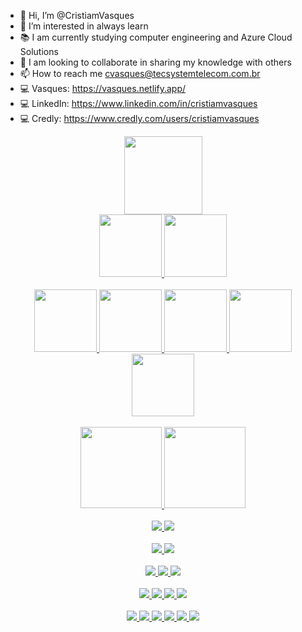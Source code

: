 - 👋 Hi, I’m @CristiamVasques
- 👀 I’m interested in always learn
- 📚 I am currently studying computer engineering and Azure Cloud Solutions
- 🤝 I am looking to collaborate in sharing my knowledge with others
- 📫 How to reach me cvasques@tecsystemtelecom.com.br
- 💻 Vasques: https://vasques.netlify.app/
- 💻 LinkedIn: https://www.linkedin.com/in/cristiamvasques
- 💻 Credly: https://www.credly.com/users/cristiamvasques

<div align="center">
  <a href="https://www.credly.com/badges/17dea1e3-73f5-46d1-b0c1-418087bdedf3/public_url">
  <img height="125em" src="https://images.credly.com/size/340x340/images/0ab768d9-dda0-439e-aeef-edfa6e0f3579/image.png"/><br>
  <a href="https://www.credly.com/badges/69c906b7-18ce-48a1-b562-ec95ca02b740/public_url">
  <img height="100em" src="https://user-images.githubusercontent.com/75401750/157742155-0f3f83a0-cde5-4e91-80c2-9862722a8325.png"/>
  <a href="https://www.credly.com/badges/58b31144-e6ac-46c7-8b4f-6a22606717e6/public_url">
  <img height="100em" src="https://user-images.githubusercontent.com/75401750/238156844-1b76b117-c3d1-423c-8f65-93233c1f16dc.png"/><br><br>
  <a href="https://www.credly.com/badges/35a63662-e39d-47d7-9d14-f6854c4d9488/public_url">
  <img height="100em" src="https://user-images.githubusercontent.com/75401750/272007703-f5b464c2-a63b-457b-8361-5f12a799768b.png"/>
  <a href="https://www.credly.com/badges/ca2c3632-05cc-47ec-bc20-36be482b10fd/public_url">
  <img height="100em" src="https://user-images.githubusercontent.com/75401750/272448783-5ca86a9d-be29-464f-ac8f-0a12db1c2d59.png"/>
  <a href="https://www.credly.com/badges/4f637906-9e05-411a-b6f4-41cd3d937131/public_url">
  <img height="100em" src="https://user-images.githubusercontent.com/75401750/272448725-a5d14826-9693-475a-b925-1f3f6e83a97d.png"/>
  <a href="https://www.credly.com/badges/a0cb146d-b400-4f08-bab4-e5f93a60ba1b/public_url">
  <img height="100em" src="https://user-images.githubusercontent.com/75401750/277182586-84193378-1ec4-4fdb-a2ce-74273d2450c8.png"/>
  <a href="https://www.credly.com/badges/b852e6cf-27d9-4a11-8dc1-0de7b7a93b57/public_url">
  <img height="100em" src="https://user-images.githubusercontent.com/75401750/277182593-0db02b79-fe56-47a8-bebe-f301f171e9c9.png"/>
</div>
<br>
<div align="center">
  <a href="https://www.tecsystemtelecom.com.br">
  <img height="130em" src="https://github-readme-stats.vercel.app/api?username=CristiamVasques&theme=github_dark&count_private=true&show_icons=true"/>
  <img height="130em" src="https://github-readme-stats.vercel.app/api/top-langs/?username=CristiamVasques&layout=compact&langs_count=1000&theme=github_dark"/>
</div>
<br>    
<div align="center">
  <img src="https://img.shields.io/badge/Linux-FCC624?style=for-the-badge&logo=linux&logoColor=black"/>
  <img src="https://img.shields.io/badge/Windows-0078D6?style=for-the-badge&logo=windows&logoColor=white"/>
</div>
<br>    
<div align="center">
  <img src="https://img.shields.io/badge/Google_Cloud-4285F4?style=for-the-badge&logo=google-cloud&logoColor=white"/>
  <img src="https://img.shields.io/badge/Microsoft_Azure-0089D6?style=for-the-badge&logo=microsoft-azure&logoColor=white"/>
</div>
<br>    
<div align="center">
  <img src="https://img.shields.io/badge/windows%20terminal-4D4D4D?style=for-the-badge&logo=windows%20terminal&logoColor=white"/>
  <img src="https://img.shields.io/badge/Powershell-2CA5E0?style=for-the-badge&logo=powershell&logoColor=white"/>
  <img src="https://img.shields.io/badge/Shell_Script-121011?style=for-the-badge&logo=gnu-bash&logoColor=white"/>
</div>
<br> 
<div align="center">
  <img src="https://img.shields.io/badge/CSS3-1572B6?style=for-the-badge&logo=css3&logoColor=white"/>
  <img src="https://img.shields.io/badge/HTML5-E34F26?style=for-the-badge&logo=html5&logoColor=white"/>
  <img src="https://img.shields.io/badge/PHP-777BB4?style=for-the-badge&logo=php&logoColor=white"/>
<img src="https://img.shields.io/badge/Python-3776AB?style=for-the-badge&logo=python&logoColor=white"/>
</div>
<br>    
<div align="center">
  <img src="https://img.shields.io/badge/Colab-F9AB00?style=for-the-badge&logo=googlecolab&color=525252"/>
  <img src="https://img.shields.io/badge/Notepad++-90E59A.svg?style=for-the-badge&logo=notepad%2B%2B&logoColor=black"/>
  <img src="https://img.shields.io/badge/PyCharm-000000.svg?&style=for-the-badge&logo=PyCharm&logoColor=white"/>
  <img src="https://img.shields.io/badge/sublime_text-%23575757.svg?&style=for-the-badge&logo=sublime-text&logoColor=important"/>
  <img src="https://img.shields.io/badge/VIM-%2311AB00.svg?&style=for-the-badge&logo=vim&logoColor=white"/>  
  <img src="https://img.shields.io/badge/Visual_Studio_Code-0078D4?style=for-the-badge&logo=visual%20studio%20code&logoColor=white"/>
</div>
 <!---
![Github stats](https://github-readme-stats.vercel.app/api?username=CristiamVasques&theme=github_dark&count_private=true&show_icons=true)
![Github stats](https://github-readme-stats.vercel.app/api/top-langs/?username=CristiamVasques&layout=compact&langs_count=7&theme=github_dark)
CristiamVasques/CristiamVasques is a ✨ special ✨ repository because its `README.md` (this file) appears on your GitHub profile.
You can click the Preview link to take a look at your changes.
--->
